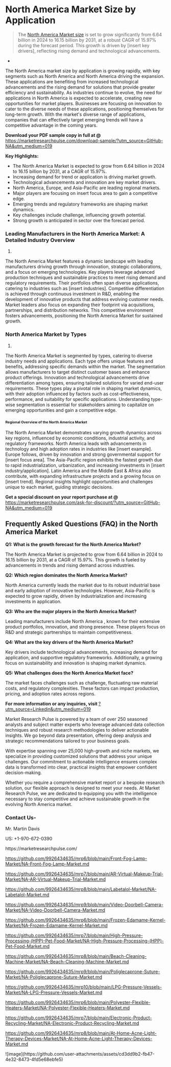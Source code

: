 <h1>North America  Market&nbsp;Size by Application</h1><blockquote><p>The <a href="https://marketresearchpulse.com/download-sample/?utm_source=GitHub-NA&amp;utm_medium=019">North America  Market size</a> is set to grow significantly from 6.64 billion in 2024 to 16.15 billion by 2031, at a robust CAGR of 15.97% during the forecast period. This growth is driven by [insert key drivers], reflecting rising demand and technological advancements.</p></blockquote><ul><li></li></ul><p>The North America  market size by application is growing rapidly, with key segments such as North America  and North America  driving the expansion. These applications are benefiting from increased technological advancements and the rising demand for solutions that provide greater efficiency and sustainability. As industries continue to evolve, the need for applications in North America  is expected to accelerate, creating new opportunities for market players. Businesses are focusing on innovation to cater to the diverse needs of these applications, positioning themselves for long-term growth. With the market's diverse range of applications, companies that can effectively target emerging trends will have a competitive advantage in the coming years.</p><p><strong>Download your PDF sample copy in full at @ </strong><a href="https://marketresearchpulse.com/download-sample/?utm_source=GitHub-NA&amp;utm_medium=019">https://marketresearchpulse.com/download-sample/?utm_source=GitHub-NA&amp;utm_medium=019</a></p><p><strong>Key Highlights: </strong></p><ul><li>The North America  Market is expected to grow from 6.64 billion in 2024 to 16.15 billion by 2031, at a CAGR of 15.97%.</li><li>Increasing demand for trend or application is driving market growth.</li><li>Technological advancements and innovation are key market drivers.</li><li>North America, Europe, and Asia-Pacific are leading regional markets.</li><li>Major players are focusing on insert focus area to gain a competitive edge.</li><li>Emerging trends and regulatory frameworks are shaping market dynamics.</li><li>Key challenges include challenge, influencing growth potential.</li><li>Strong growth is anticipated in sector over the forecast period.</li></ul><h3>Leading Manufacturers in the North America  Market: A Detailed Industry Overview</h3><ol><li></li></ol><div class="flex max-w-full flex-col flex-grow"><div class="min-h-8 text-message flex w-full flex-col items-end gap-2 whitespace-normal break-words [.text-message+&amp;]:mt-5" dir="auto" data-message-author-role="assistant" data-message-id="fd8432e4-4910-450d-b182-61b7bfb0a01f" data-message-model-slug="gpt-4o"><div class="flex w-full flex-col gap-1 empty:hidden first:pt-[3px]"><div class="markdown prose w-full break-words dark:prose-invert light"><p>The North America  Market features a dynamic landscape with leading manufacturers driving growth through innovation, strategic collaborations, and a focus on emerging technologies. Key players leverage advanced production techniques and sustainable practices to meet rising demand and regulatory requirements. Their portfolios often span diverse applications, catering to industries such as [insert industries]. Competitive differentiation is achieved through continuous investment in R&amp;D, enabling the development of innovative products that address evolving customer needs. Market leaders also focus on expanding their footprint via acquisitions, partnerships, and distribution networks. This competitive environment fosters advancements, positioning the North America  Market for sustained growth.</p></div></div></div></div><h3>North America  Market by Types</h3><ol><li></li></ol><div class="flex max-w-full flex-col flex-grow"><div class="min-h-8 text-message flex w-full flex-col items-end gap-2 whitespace-normal break-words [.text-message+&amp;]:mt-5" dir="auto" data-message-author-role="assistant" data-message-id="084470be-0bb7-4664-bddf-5156b4f41249" data-message-model-slug="gpt-4o-mini"><div class="flex w-full flex-col gap-1 empty:hidden first:pt-[3px]"><div class="markdown prose w-full break-words dark:prose-invert light"><p>The North America  Market is segmented by types, catering to diverse industry needs and applications. Each type offers unique features and benefits, addressing specific demands within the market. The segmentation allows manufacturers to target distinct customer bases and enhance product offerings. Innovation and technological advancements drive differentiation among types, ensuring tailored solutions for varied end-user requirements. These types play a pivotal role in shaping market dynamics, with their adoption influenced by factors such as cost-effectiveness, performance, and suitability for specific applications. Understanding type-wise segmentation is essential for stakeholders aiming to capitalize on emerging opportunities and gain a competitive edge.</p></div></div></div></div><h3><span style="font-size: 11px;">Regional Overview of the North America  Market</span></h3><div class="flex max-w-full flex-col flex-grow"><div class="min-h-8 text-message flex w-full flex-col items-end gap-2 whitespace-normal break-words [.text-message+&amp;]:mt-5" dir="auto" data-message-author-role="assistant" data-message-id="e9038762-ce64-4e30-91c9-9bd413514231" data-message-model-slug="gpt-4o-mini"><div class="flex w-full flex-col gap-1 empty:hidden first:pt-[3px]"><div class="markdown prose w-full break-words dark:prose-invert light"><p>The North America  Market demonstrates varying growth dynamics across key regions, influenced by economic conditions, industrial activity, and regulatory frameworks. North America leads with advancements in technology and high adoption rates in industries like [insert example]. Europe follows, driven by innovation and strong governmental support for [insert focus area]. The Asia-Pacific region exhibits the fastest growth due to rapid industrialization, urbanization, and increasing investments in [insert industry/application]. Latin America and the Middle East &amp; Africa also contribute, with expanding infrastructure projects and a growing focus on [insert trend]. Regional insights highlight opportunities and challenges unique to each market, guiding strategic decisions.</p></div></div></div></div><p><strong>Get a special discount on your report purchase at @ </strong><a href="https://marketresearchpulse.com/ask-for-discount/?utm_source=GitHub-NA&amp;utm_medium=019">https://marketresearchpulse.com/ask-for-discount/?utm_source=GitHub-NA&amp;utm_medium=019</a></p><h2>Frequently Asked Questions (FAQ) in the North America  Market</h2><p><strong>Q1: What is the growth forecast for the North America  Market?</strong></p><p>The North America  Market is projected to grow from 6.64 billion in 2024 to 16.15 billion by 2031, at a CAGR of 15.97%. This growth is fueled by advancements in trends and rising demand across industries.</p><p><strong>Q2: Which region dominates the North America  Market?</strong></p><p>North America currently leads the market due to its robust industrial base and early adoption of innovative technologies. However, Asia-Pacific is expected to grow rapidly, driven by industrialization and increasing investments in application.</p><p><strong>Q3: Who are the major players in the North America  Market?</strong></p><p>Leading manufacturers include North America , known for their extensive product portfolios, innovation, and strong presence. These players focus on R&amp;D and strategic partnerships to maintain competitiveness.</p><p><strong>Q4: What are the key drivers of the North America  Market?</strong></p><p>Key drivers include technological advancements, increasing demand for application, and supportive regulatory frameworks. Additionally, a growing focus on sustainability and innovation is shaping market dynamics.</p><p><strong>Q5: What challenges does the North America  Market face?</strong></p><p>The market faces challenges such as challenge, fluctuating raw material costs, and regulatory complexities. These factors can impact production, pricing, and adoption rates across regions.</p><p><strong>For more information or any inquiries, visit&nbsp;</strong><a href="?utm_source=Linkedin&utm_medium=019">?utm_source=Linkedin&utm_medium=019</a></p><p>Market Research Pulse is powered by a team of over 250 seasoned analysts and subject matter experts who leverage advanced data collection techniques and robust research methodologies to deliver actionable insights. We go beyond data presentation, offering deep analysis and strategic recommendations tailored to your business goals.</p><p>With expertise spanning over 25,000 high-growth and niche markets, we specialize in providing customized solutions that address your unique challenges. Our commitment to actionable intelligence ensures complex data is transformed into clear, practical insights that empower confident decision-making.</p><p>Whether you require a comprehensive market report or a bespoke research solution, our flexible approach is designed to meet your needs. At Market Research Pulse, we are dedicated to equipping you with the intelligence necessary to stay competitive and achieve sustainable growth in the evolving North America  market.</p><h3><strong>Contact Us-</strong></h3><p>Mr. Martin Davis</p><p>US: +1-970-672-0390</p><p>https://marketresearchpulse.com/</p><p><a href="https://github.com/9926434635/mrp6/blob/main/Front-Fog-Lamp-Market/NA-Front-Fog-Lamp-Market.md">https://github.com/9926434635/mrp6/blob/main/Front-Fog-Lamp-Market/NA-Front-Fog-Lamp-Market.md</a></p><p><a href="https://github.com/9926434635/mrp7/blob/main/AR-Virtual-Makeup-Trial-Market/NA-AR-Virtual-Makeup-Trial-Market.md">https://github.com/9926434635/mrp7/blob/main/AR-Virtual-Makeup-Trial-Market/NA-AR-Virtual-Makeup-Trial-Market.md</a></p><p><a href="https://github.com/9926434635/mrp8/blob/main/Labetalol-Market/NA-Labetalol-Market.md">https://github.com/9926434635/mrp8/blob/main/Labetalol-Market/NA-Labetalol-Market.md</a></p><p><a href="https://github.com/9926434635/mrp9/blob/main/Video-Doorbell-Camera-Market/NA-Video-Doorbell-Camera-Market.md">https://github.com/9926434635/mrp9/blob/main/Video-Doorbell-Camera-Market/NA-Video-Doorbell-Camera-Market.md</a></p><p><a href="https://github.com/9926434635/mrp6/blob/main/Frozen-Edamame-Kernel-Market/NA-Frozen-Edamame-Kernel-Market.md">https://github.com/9926434635/mrp6/blob/main/Frozen-Edamame-Kernel-Market/NA-Frozen-Edamame-Kernel-Market.md</a></p><p><a href="https://github.com/9926434635/mrp7/blob/main/High-Pressure-Processing-(HPP)-Pet-Food-Market/NA-High-Pressure-Processing-(HPP)-Pet-Food-Market.md">https://github.com/9926434635/mrp7/blob/main/High-Pressure-Processing-(HPP)-Pet-Food-Market/NA-High-Pressure-Processing-(HPP)-Pet-Food-Market.md</a></p><p><a href="https://github.com/9926434635/mrp8/blob/main/Beach-Cleaning-Machine-Market/NA-Beach-Cleaning-Machine-Market.md">https://github.com/9926434635/mrp8/blob/main/Beach-Cleaning-Machine-Market/NA-Beach-Cleaning-Machine-Market.md</a></p><p><a href="https://github.com/9926434635/mrp9/blob/main/Poliglecaprone-Suture-Market/NA-Poliglecaprone-Suture-Market.md">https://github.com/9926434635/mrp9/blob/main/Poliglecaprone-Suture-Market/NA-Poliglecaprone-Suture-Market.md</a></p><p><a href="https://github.com/9926434635/mrp10/blob/main/LPG-Pressure-Vessels-Market/NA-LPG-Pressure-Vessels-Market.md">https://github.com/9926434635/mrp10/blob/main/LPG-Pressure-Vessels-Market/NA-LPG-Pressure-Vessels-Market.md</a></p><p><a href="https://github.com/9926434635/mrp6/blob/main/Polyester-Flexible-Heaters-Market/NA-Polyester-Flexible-Heaters-Market.md">https://github.com/9926434635/mrp6/blob/main/Polyester-Flexible-Heaters-Market/NA-Polyester-Flexible-Heaters-Market.md</a></p><p><a href="https://github.com/9926434635/mrp7/blob/main/Electronic-Product-Recycling-Market/NA-Electronic-Product-Recycling-Market.md">https://github.com/9926434635/mrp7/blob/main/Electronic-Product-Recycling-Market/NA-Electronic-Product-Recycling-Market.md</a></p><p><a href="https://github.com/9926434635/mrp8/blob/main/At-Home-Acne-Light-Therapy-Devices-Market/NA-At-Home-Acne-Light-Therapy-Devices-Market.md">https://github.com/9926434635/mrp8/blob/main/At-Home-Acne-Light-Therapy-Devices-Market/NA-At-Home-Acne-Light-Therapy-Devices-Market.md</a></p>
![image](https://github.com/user-attachments/assets/cd3dd9b2-fb47-4e32-8473-4fd5e68ebfe5)

